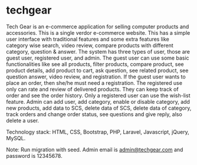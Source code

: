 # techgear
Tech Gear is an e-commerce application for selling computer products and accessories. This is a single verdor e-commerce website. This has a simple user interface with traditional features and some extra features like category wise search, video review, compare products with different category, question & answer. The system has three types of user, those are guest user, registered user, and admin. The guest user can use some basic functionalities like see all products, filter products, compare product, see product details, add
product to cart, ask question, see related product, see question answer, video review, and registration. If the guest user wants to place an order, then she/he must need a registration. The registered use only can rate and review of delivered products. They can keep track of order and see the order history. Only a registered user can use the wish-list feature. Admin can add user, add category, enable or disable category, add new products, add data to SCS, delete data of SCS, delete data of category, track orders and change order status, see questions and give reply, also delete a user.

Technology stack: HTML, CSS, Bootstrap, PHP, Laravel, Javascript, jQuery, MySQL.

Note: Run migration with seed. Admin email is admin@techgear.com and password is 12345678.
